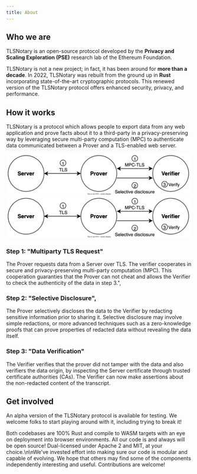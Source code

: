 ```yaml
---
title: About
---
```

## Who we are
    
TLSNotary is an open-source protocol developed by the **Privacy and Scaling Exploration (PSE)** research lab of the Ethereum Foundation.

TLSNotary is not a new project; in fact, it has been around for **more than a decade**. In 2022, TLSNotary was rebuilt from the ground up in **Rust** incorporating state-of-the-art cryptographic protocols. This renewed version of the TLSNotary protocol offers enhanced security, privacy, and performance.

## How it works

TLSNotary is a protocol which allows people to export data from any web application and prove facts about it to a third-party in a privacy-preserving way by leveraging secure multi-party computation (MPC) to authenticate data communicated between a Prover and a TLS-enabled web server.

![](../../diagrams/light/overview_prover_verifier.svg#gh-light-mode-only)
![](../../diagrams/dark/overview_prover_verifier.svg#gh-dark-mode-only)


### Step 1: "Multiparty TLS Request"

The Prover requests data from a Server over TLS. The verifier cooperates in secure and privacy-preserving multi-party computation (MPC). This cooperation guaranties that the Prover can not cheat and allows the Verifier to check the authenticity of the data in step 3.",

### Step 2: "Selective Disclosure",

The Prover selectively discloses the data to the Verifier by redacting sensitive information prior to sharing it. Selective disclosure may involve simple redactions, or more advanced techniques such as a zero-knowledge proofs that can prove properties of redacted data without revealing the data itself.

### Step 3: "Data Verification"

The Verifier verifies that the prover did not tamper with the data and also verifiers the data origin, by inspecting the Server certificate through trusted certificate authorities (CAs). The Verifier can now make assertions about the non-redacted content of the transcript.

## Get involved

An alpha version of the TLSNotary protocol is available for testing. We welcome folks to start playing around with it, including trying to break it!

Both codebases are 100% Rust and compile to WASM targets with an eye on deployment into browser environments. All our code is and always will be open source! Dual-licensed under Apache 2 and MIT, at your choice.\n\nWe've invested effort into making sure our code is modular and capable of evolving. We hope that others may find some of the components independently interesting and useful. Contributions are welcome!